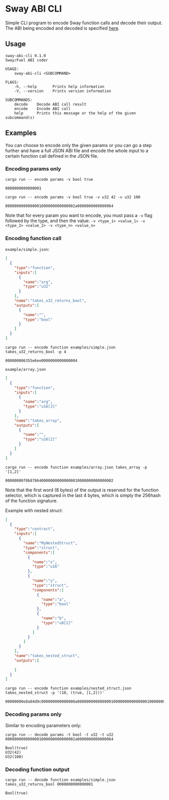 # Sway ABI CLI

Simple CLI program to encode Sway function calls and decode their output. The ABI being encoded and decoded is specified [here](https://github.com/FuelLabs/fuel-specs/blob/master/specs/protocol/abi.md).

## Usage

```plaintext
sway-abi-cli 0.1.0
Sway/Fuel ABI coder

USAGE:
    sway-abi-cli <SUBCOMMAND>

FLAGS:
    -h, --help       Prints help information
    -V, --version    Prints version information

SUBCOMMANDS:
    decode    Decode ABI call result
    encode    Encode ABI call
    help      Prints this message or the help of the given subcommand(s)
```

## Examples

You can choose to encode only the given params or you can go a step further and have a full JSON ABI file and encode the whole input to a certain function call defined in the JSON file.

### Encoding params only

```plaintext
cargo run -- encode params -v bool true
```

```plaintext
0000000000000001
```

```plaintext
cargo run -- encode params -v bool true -v u32 42 -v u32 100
```

```plaintext
0000000000000001000000000000002a0000000000000064
```

Note that for every param you want to encode, you must pass a `-v` flag followed by the type, and then the value: `-v <type_1> <value_1> -v <type_2> <value_2> -v <type_n> <value_n>`

### Encoding function call

`example/simple.json`:

```json
[
  {
    "type":"function",
    "inputs":[
      {
        "name":"arg",
        "type":"u32"
      }
    ],
    "name":"takes_u32_returns_bool",
    "outputs":[
      {
        "name":"",
        "type":"bool"
      }
    ]
  }
]
```

```plaintext
cargo run -- encode function examples/simple.json takes_u32_returns_bool -p 4
```

```plaintext
000000006355e6ee0000000000000004
```

`example/array.json`

```json
[
  {
    "type":"function",
    "inputs":[
      {
        "name":"arg",
        "type":"u16[3]"
      }
    ],
    "name":"takes_array",
    "outputs":[
      {
        "name":"",
        "type":"u16[2]"
      }
    ]
  }
]
```

```plaintext
cargo run -- encode function examples/array.json takes_array -p '[1,2]'
```

```plaintext
00000000f0b8786400000000000000010000000000000002
```

Note that the first word (8 bytes) of the output is reserved for the function selector, which is captured in the last 4 bytes, which is simply the 256hash of the function signature.

Example with nested struct:

```json
[
  {
    "type":"contract",
    "inputs":[
      {
        "name":"MyNestedStruct",
        "type":"struct",
        "components":[
          {
            "name":"x",
            "type":"u16"
          },
          {
            "name":"y",
            "type":"struct",
            "components":[
              {
                "name":"a",
                "type":"bool"
              },
              {
                "name":"b",
                "type":"u8[2]"
              }
            ]
          }
        ]
      }
    ],
    "name":"takes_nested_struct",
    "outputs":[
      
    ]
  }
]
```

```plaintext
cargo run -- encode function examples/nested_struct.json takes_nested_struct -p '(10, (true, [1,2]))'
```

```
00000000e8a04d9c000000000000000a000000000000000100000000000000010000000000000002
```

### Decoding params only

Similar to encoding parameters only:

```plaintext
cargo run -- decode params -t bool -t u32 -t u32 0000000000000001000000000000002a0000000000000064
```

```plaintext
Bool(true)
U32(42)
U32(100)
```

### Decoding function output 

```plaintext
cargo run -- decode function examples/simple.json takes_u32_returns_bool 0000000000000001
```

```plaintext
Bool(true)
```
